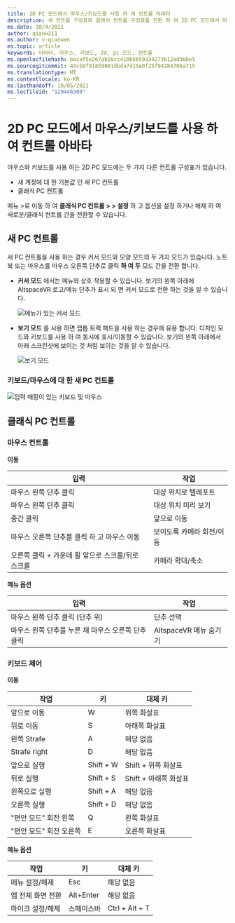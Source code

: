 ```yaml
---
title: 2D PC 모드에서 마우스/키보드를 사용 하 여 컨트롤 아바타
description: 새 컨트롤 구성표와 클래식 컨트롤 구성표를 전환 하 여 2D PC 모드에서 마우스 및 키보드를 사용 하 여 아바타를 이동 하는 방법을 알아봅니다.
ms.date: 10/4/2021
author: qianw211
ms.author: v-qianwen
ms.topic: article
keywords: 아바타, 마우스, 키보드, 2d, pc 모드, 컨트롤
ms.openlocfilehash: bacaf5e267ab28cc410b5659a34273b12ad36be5
ms.sourcegitcommit: 44cb9f91859001dbda7d15e0f25f94284708a715
ms.translationtype: MT
ms.contentlocale: ko-KR
ms.lasthandoff: 10/05/2021
ms.locfileid: "129446309"
---
```

# <a name="avatar-controls-with-mousekeyboard-in-2d-pc-mode"></a>2D PC 모드에서 마우스/키보드를 사용 하 여 컨트롤 아바타

마우스와 키보드를 사용 하는 2D PC 모드에는 두 가지 다른 컨트롤 구성표가 있습니다.
* 새 계정에 대 한 기본값 인 새 PC 컨트롤
* 클래식 PC 컨트롤

메뉴 >로 이동 하 여 **클래식 PC 컨트롤 > > 설정** 하 고 옵션을 설정 하거나 해제 하 여 새로운/클래식 컨트롤 간을 전환할 수 있습니다.

## <a name="new-pc-controls"></a>새 PC 컨트롤

새 PC 컨트롤을 사용 하는 경우 커서 모드와 모양 모드의 두 가지 모드가 있습니다. 노트북 또는 마우스를 마우스 오른쪽 단추로 클릭 **하 여 두** 모드 간을 전환 합니다.

* **커서 모드** 에서는 메뉴와 상호 작용할 수 있습니다. 보기의 왼쪽 아래에 AltspaceVR 로고/메뉴 단추가 표시 되 면 커서 모드로 전환 하는 것을 알 수 있습니다.

    ![메뉴가 있는 커서 모드](images/avatar-controls-img-01.png)

* **보기 모드** 를 사용 하면 랩톱 트랙 패드을 사용 하는 경우에 유용 합니다. 디자인 모드와 키보드를 사용 하 여 동시에 표시/이동할 수 있습니다. 보기의 왼쪽 아래에서 아래 스크린샷에 보이는 것 처럼 보이는 것을 알 수 있습니다.

    ![보기 모드](images/avatar-controls-img-02.png)

### <a name="new-pc-controls-for-keyboard--mouse"></a>키보드/마우스에 대 한 새 PC 컨트롤

![입력 매핑이 있는 키보드 및 마우스](images/keyboard-mouse-controls.svg)

## <a name="classic-pc-controls"></a>클래식 PC 컨트롤 

### <a name="mouse-controls"></a>마우스 컨트롤

**이동**

| 입력 | 작업 |
|---|---|
| 마우스 왼쪽 단추 클릭 | 대상 위치로 텔레포트 |
| 마우스 왼쪽 단추 클릭 | 대상 위치 미리 보기 |
| 중간 클릭 | 앞으로 이동 |
| 마우스 오른쪽 단추를 클릭 하 고 마우스 이동 | 보이도록 카메라 회전/이동 |
| 오른쪽 클릭 + 가운데 휠 앞으로 스크롤/뒤로 스크롤 | 카메라 확대/축소 |

**메뉴 옵션**

| 입력 | 작업 |
|---|---|
| 마우스 왼쪽 단추 클릭 (단추 위) | 단추 선택 |
| 마우스 왼쪽 단추를 누른 채 마우스 오른쪽 단추 클릭 | AltspaceVR 메뉴 숨기기 |

### <a name="keyboard-controls"></a>키보드 제어

**이동**

| 작업 | 키 | 대체 키 |
|---|---|---|
| 앞으로 이동 | W | 위쪽 화살표 |
| 뒤로 이동 | S | 아래쪽 화살표 |
| 왼쪽 Strafe | A | 해당 없음 |
| Strafe right | D | 해당 없음 |
| 앞으로 실행 | Shift + W | Shift + 위쪽 화살표 |
| 뒤로 실행 | Shift + S | Shift + 아래쪽 화살표 |
| 왼쪽으로 실행 | Shift + A | 해당 없음 |
| 오른쪽 실행 | Shift + D | 해당 없음 |
| "편안 모드" 회전 왼쪽 | Q | 왼쪽 화살표 |
| "편안 모드" 회전 오른쪽 | E | 오른쪽 화살표 |

**메뉴 옵션**

| 작업 | 키 | 대체 키 |
|---|---|---|
| 메뉴 설정/해제 | Esc | 해당 없음 |
| 앱 전체 화면 전환 | Alt+Enter | 해당 없음 |
| 마이크 설정/해제 | 스페이스바 | Ctrl + Alt + T |